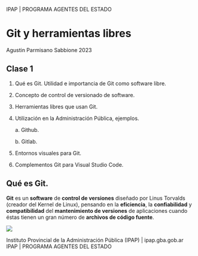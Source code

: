 IPAP | PROGRAMA AGENTES DEL ESTADO
# Git y herramientas libres

Agustin Parmisano Sabbione 2023

## Clase 1

1. Qué es Git. Utilidad e importancia de Git como software libre.

2. Concepto de control de versionado de software.

3. Herramientas libres que usan Git.

4. Utilización en la Administración Pública, ejemplos.

    a. Github.

    b. Gitlab.

5. Entornos visuales para Git.
6. Complementos Git para Visual Studio Code.

## Qué es Git.

**Git** es un **software** de **control de versiones** diseñado por Linus Torvalds (creador del Kernel de Linux), pensando en la **eficiencia**, la **confiabilidad** y **compatibilidad** del **mantenimiento de versiones** de aplicaciones cuando éstas tienen un gran número de **archivos de código fuente**.

![](https://nodd3r.com/media/blog/Portadas_blog_21.png)




Instituto Provincial de la Administración Pública (IPAP) | ipap.gba.gob.ar
IPAP | PROGRAMA AGENTES DEL ESTADO